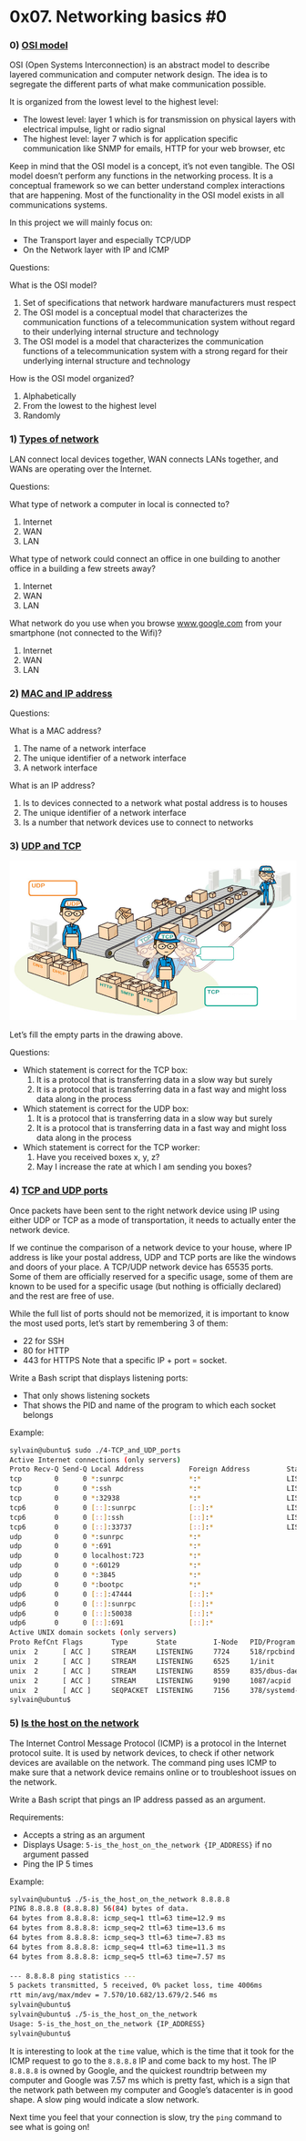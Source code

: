 # 0x07. Networking basics #0

### 0) [OSI model](https://github.com/s-maarouf/alx-system_engineering-devops/blob/master/0x07-networking_basics/0-OSI_model)

OSI (Open Systems Interconnection) is an abstract model to describe layered communication and computer network design. The idea is to segregate the different parts of what make communication possible.

It is organized from the lowest level to the highest level:

- The lowest level: layer 1 which is for transmission on physical layers with electrical impulse, light or radio signal
- The highest level: layer 7 which is for application specific communication like SNMP for emails, HTTP for your web browser, etc

Keep in mind that the OSI model is a concept, it’s not even tangible. The OSI model doesn’t perform any functions in the networking process. It is a conceptual framework so we can better understand complex interactions that are happening. Most of the functionality in the OSI model exists in all communications systems.

In this project we will mainly focus on:

- The Transport layer and especially TCP/UDP
- On the Network layer with IP and ICMP

Questions:

What is the OSI model?

1. Set of specifications that network hardware manufacturers must respect
2. The OSI model is a conceptual model that characterizes the communication functions of a telecommunication system without regard to their underlying internal structure and technology
3. The OSI model is a model that characterizes the communication functions of a telecommunication system with a strong regard for their underlying internal structure and technology

How is the OSI model organized?

1. Alphabetically
2. From the lowest to the highest level
3. Randomly

### 1) [Types of network](https://github.com/s-maarouf/alx-system_engineering-devops/blob/master/0x07-networking_basics/1-types_of_network)

LAN connect local devices together, WAN connects LANs together, and WANs are operating over the Internet.

Questions:

What type of network a computer in local is connected to?

1. Internet
2. WAN
3. LAN

What type of network could connect an office in one building to another office in a building a few streets away?

1. Internet
2. WAN
3. LAN

What network do you use when you browse www.google.com from your smartphone (not connected to the Wifi)?

1. Internet
2. WAN
3. LAN

### 2) [MAC and IP address](https://github.com/s-maarouf/alx-system_engineering-devops/blob/master/0x07-networking_basics/2-MAC_and_IP_address)

Questions:

What is a MAC address?

1. The name of a network interface
2. The unique identifier of a network interface
3. A network interface

What is an IP address?

1. Is to devices connected to a network what postal address is to houses
2. The unique identifier of a network interface
3. Is a number that network devices use to connect to networks

### 3) [UDP and TCP](https://github.com/s-maarouf/alx-system_engineering-devops/blob/master/0x07-networking_basics/3-UDP_and_TCP)

![task3](images/task3.jpg)

Let’s fill the empty parts in the drawing above.

Questions:

- Which statement is correct for the TCP box:
  1. It is a protocol that is transferring data in a slow way but surely
  2. It is a protocol that is transferring data in a fast way and might loss data along in the process
- Which statement is correct for the UDP box:
  1. It is a protocol that is transferring data in a slow way but surely
  2. It is a protocol that is transferring data in a fast way and might loss data along in the process
- Which statement is correct for the TCP worker:
  1. Have you received boxes x, y, z?
  2. May I increase the rate at which I am sending you boxes?

### 4) [TCP and UDP ports](https://github.com/s-maarouf/alx-system_engineering-devops/blob/master/0x07-networking_basics/4-TCP_and_UDP_ports)

Once packets have been sent to the right network device using IP using either UDP or TCP as a mode of transportation, it needs to actually enter the network device.

If we continue the comparison of a network device to your house, where IP address is like your postal address, UDP and TCP ports are like the windows and doors of your place. A TCP/UDP network device has 65535 ports. Some of them are officially reserved for a specific usage, some of them are known to be used for a specific usage (but nothing is officially declared) and the rest are free of use.

While the full list of ports should not be memorized, it is important to know the most used ports, let’s start by remembering 3 of them:

- 22 for SSH
- 80 for HTTP
- 443 for HTTPS
Note that a specific IP + port = socket.

Write a Bash script that displays listening ports:

- That only shows listening sockets
- That shows the PID and name of the program to which each socket belongs

Example:

```sh
sylvain@ubuntu$ sudo ./4-TCP_and_UDP_ports
Active Internet connections (only servers)
Proto Recv-Q Send-Q Local Address           Foreign Address         State       PID/Program name
tcp        0      0 *:sunrpc                *:*                     LISTEN      518/rpcbind
tcp        0      0 *:ssh                   *:*                     LISTEN      1240/sshd
tcp        0      0 *:32938                 *:*                     LISTEN      547/rpc.statd
tcp6       0      0 [::]:sunrpc             [::]:*                  LISTEN      518/rpcbind
tcp6       0      0 [::]:ssh                [::]:*                  LISTEN      1240/sshd
tcp6       0      0 [::]:33737              [::]:*                  LISTEN      547/rpc.statd
udp        0      0 *:sunrpc                *:*                                 518/rpcbind
udp        0      0 *:691                   *:*                                 518/rpcbind
udp        0      0 localhost:723           *:*                                 547/rpc.statd
udp        0      0 *:60129                 *:*                                 547/rpc.statd
udp        0      0 *:3845                  *:*                                 562/dhclient
udp        0      0 *:bootpc                *:*                                 562/dhclient
udp6       0      0 [::]:47444              [::]:*                              547/rpc.statd
udp6       0      0 [::]:sunrpc             [::]:*                              518/rpcbind
udp6       0      0 [::]:50038              [::]:*                              562/dhclient
udp6       0      0 [::]:691                [::]:*                              518/rpcbind
Active UNIX domain sockets (only servers)
Proto RefCnt Flags       Type       State         I-Node   PID/Program name    Path
unix  2      [ ACC ]     STREAM     LISTENING     7724     518/rpcbind         /run/rpcbind.sock
unix  2      [ ACC ]     STREAM     LISTENING     6525     1/init              @/com/ubuntu/upstart
unix  2      [ ACC ]     STREAM     LISTENING     8559     835/dbus-daemon     /var/run/dbus/system_bus_socket
unix  2      [ ACC ]     STREAM     LISTENING     9190     1087/acpid          /var/run/acpid.socket
unix  2      [ ACC ]     SEQPACKET  LISTENING     7156     378/systemd-udevd   /run/udev/control
sylvain@ubuntu$
```

### 5) [Is the host on the network](https://github.com/s-maarouf/alx-system_engineering-devops/blob/master/0x07-networking_basics/5-is_the_host_on_the_network)

The Internet Control Message Protocol (ICMP) is a protocol in the Internet protocol suite. It is used by network devices, to check if other network devices are available on the network. The command ping uses ICMP to make sure that a network device remains online or to troubleshoot issues on the network.

Write a Bash script that pings an IP address passed as an argument.

Requirements:

- Accepts a string as an argument
- Displays Usage: `5-is_the_host_on_the_network {IP_ADDRESS}` if no argument passed
- Ping the IP 5 times

Example:

```sh
sylvain@ubuntu$ ./5-is_the_host_on_the_network 8.8.8.8
PING 8.8.8.8 (8.8.8.8) 56(84) bytes of data.
64 bytes from 8.8.8.8: icmp_seq=1 ttl=63 time=12.9 ms
64 bytes from 8.8.8.8: icmp_seq=2 ttl=63 time=13.6 ms
64 bytes from 8.8.8.8: icmp_seq=3 ttl=63 time=7.83 ms
64 bytes from 8.8.8.8: icmp_seq=4 ttl=63 time=11.3 ms
64 bytes from 8.8.8.8: icmp_seq=5 ttl=63 time=7.57 ms

--- 8.8.8.8 ping statistics ---
5 packets transmitted, 5 received, 0% packet loss, time 4006ms
rtt min/avg/max/mdev = 7.570/10.682/13.679/2.546 ms
sylvain@ubuntu$
sylvain@ubuntu$ ./5-is_the_host_on_the_network
Usage: 5-is_the_host_on_the_network {IP_ADDRESS}
sylvain@ubuntu$
```

It is interesting to look at the `time` value, which is the time that it took for the ICMP request to go to the `8.8.8.8` IP and come back to my host. The IP `8.8.8.8` is owned by Google, and the quickest roundtrip between my computer and Google was 7.57 ms which is pretty fast, which is a sign that the network path between my computer and Google’s datacenter is in good shape. A slow ping would indicate a slow network.

Next time you feel that your connection is slow, try the `ping` command to see what is going on!
